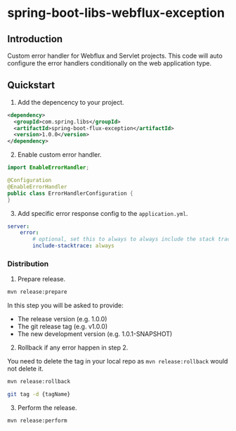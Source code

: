 # spring-boot-libs-webflux-exception

## Introduction

Custom error handler for Webflux and Servlet projects.
This code will auto configure the error handlers conditionally on
the web application type.

## Quickstart

1. Add the depencency to your project.

```xml
<dependency>
  <groupId>com.spring.libs</groupId>
  <artifactId>spring-boot-flux-exception</artifactId>
  <version>1.0.0</version>
</dependency>
```

2. Enable custom error handler.

```java
import EnableErrorHandler;

@Configuration
@EnableErrorHandler
public class ErrorHandlerConfiguration {
}
```

3. Add specific error response config to the `application.yml`.

```yml
server:
    error:
        # optional, set this to always to always include the stack trace in the error response.
        include-stacktrace: always
```

### Distribution

1. Prepare release.

```bash
mvn release:prepare
```

In this step you will be asked to provide:

- The release version (e.g. 1.0.0)
- The git release tag (e.g. v1.0.0)
- The new development version (e.g. 1.0.1-SNAPSHOT)

2. Rollback if any error happen in step 2.

You need to delete the tag in your local repo as `mvn release:rollback` would not delete it.

```bash
mvn release:rollback

git tag -d {tagName}
```

3. Perform the release.

```bash
mvn release:perform
```